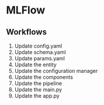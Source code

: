 # MLFlow

## Workflows

1. Update config.yaml
2. Update schema.yaml
3. Update params.yaml
4. Update the entity
5. Update the configuration manager
6. Update the components
7. Update the pipeline
8. Update the main.py
9. Update the app.py

